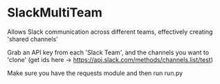 # SlackMultiTeam
Allows Slack communication across different teams, effectively creating 'shared channels'

Grab an API key from each 'Slack Team', and the channels you want to 'clone' (get ids here -> https://api.slack.com/methods/channels.list/test)

Make sure you have the requests module and then run run.py
